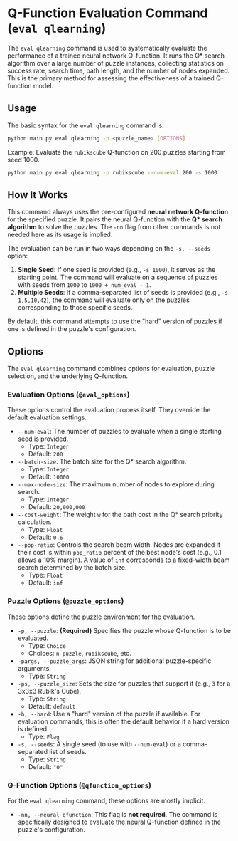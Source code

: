 # Q-Function Evaluation Command (`eval qlearning`)

The `eval qlearning` command is used to systematically evaluate the performance of a trained neural network Q-function. It runs the Q* search algorithm over a large number of puzzle instances, collecting statistics on success rate, search time, path length, and the number of nodes expanded. This is the primary method for assessing the effectiveness of a trained Q-function model.

## Usage

The basic syntax for the `eval qlearning` command is:

```bash
python main.py eval qlearning -p <puzzle_name> [OPTIONS]
```

Example: Evaluate the `rubikscube` Q-function on 200 puzzles starting from seed 1000.

```bash
python main.py eval qlearning -p rubikscube --num-eval 200 -s 1000
```

## How It Works

This command always uses the pre-configured **neural network Q-function** for the specified puzzle. It pairs the neural Q-function with the **Q\* search algorithm** to solve the puzzles. The `-nn` flag from other commands is not needed here as its usage is implied.

The evaluation can be run in two ways depending on the `-s, --seeds` option:
1.  **Single Seed**: If one seed is provided (e.g., `-s 1000`), it serves as the starting point. The command will evaluate on a sequence of puzzles with seeds from `1000` to `1000 + num_eval - 1`.
2.  **Multiple Seeds**: If a comma-separated list of seeds is provided (e.g., `-s 1,5,10,42`), the command will evaluate only on the puzzles corresponding to those specific seeds.

By default, this command attempts to use the "hard" version of puzzles if one is defined in the puzzle's configuration.

## Options

The `eval qlearning` command combines options for evaluation, puzzle selection, and the underlying Q-function.

### Evaluation Options (`@eval_options`)

These options control the evaluation process itself. They override the default evaluation settings.

-   `--num-eval`: The number of puzzles to evaluate when a single starting seed is provided.
    -   Type: `Integer`
    -   Default: `200`
-   `--batch-size`: The batch size for the Q* search algorithm.
    -   Type: `Integer`
    -   Default: `10000`
-   `--max-node-size`: The maximum number of nodes to explore during search.
    -   Type: `Integer`
    -   Default: `20,000,000`
-   `--cost-weight`: The weight `w` for the path cost in the Q* search priority calculation.
    -   Type: `Float`
    -   Default: `0.6`
-   `--pop-ratio`: Controls the search beam width. Nodes are expanded if their cost is within `pop_ratio` percent of the best node's cost (e.g., 0.1 allows a 10% margin). A value of `inf` corresponds to a fixed-width beam search determined by the batch size.
    -   Type: `Float`
    -   Default: `inf`

### Puzzle Options (`@puzzle_options`)

These options define the puzzle environment for the evaluation.

-   `-p, --puzzle`: **(Required)** Specifies the puzzle whose Q-function is to be evaluated.
    -   Type: `Choice`
    -   Choices: `n-puzzle`, `rubikscube`, etc.
-   `-pargs, --puzzle_args`: JSON string for additional puzzle-specific arguments.
    -   Type: `String`
-   `-ps, --puzzle_size`: Sets the size for puzzles that support it (e.g., `3` for a 3x3x3 Rubik's Cube).
    -   Type: `String`
    -   Default: `default`
-   `-h, --hard`: Use a "hard" version of the puzzle if available. For evaluation commands, this is often the default behavior if a hard version is defined.
    -   Type: `Flag`
-   `-s, --seeds`: A single seed (to use with `--num-eval`) or a comma-separated list of seeds.
    -   Type: `String`
    -   Default: `"0"`

### Q-Function Options (`@qfunction_options`)

For the `eval qlearning` command, these options are mostly implicit.

-   `-nn, --neural_qfunction`: This flag is **not required**. The command is specifically designed to evaluate the neural Q-function defined in the puzzle's configuration.
